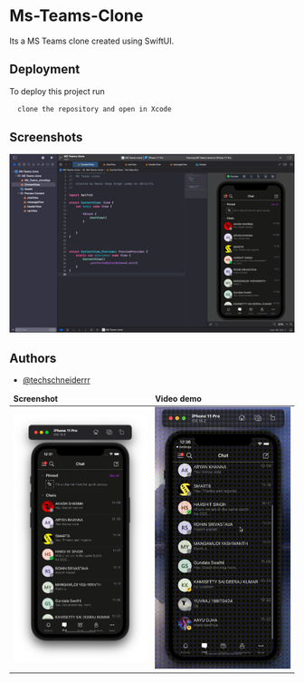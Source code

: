 # Ms-Teams-Clone

Its a MS Teams clone created using SwiftUI.



## Deployment

To deploy this project run

```bash
  clone the repository and open in Xcode
```


## Screenshots

![App Screenshot](https://github.com/techschneiderrr/Ms-Teams-Clone/blob/main/assets/Screenshot%202021-12-31%20at%2012.26.14%20PM.png)



<table>
	<thead>
		<td>
			<b>Screenshot</b>
		</td>
		<td>
			<b>Video demo</b>
		</td>
	</thead>
	<tr>
		<td>
			<img width="289" alt="code-one" src="https://github.com/techschneiderrr/Ms-Teams-Clone/blob/main/assets/Screenshot%202021-12-31%20at%2012.31.37%20PM.png">
		</td>
		<td>
			<img width="306" alt="render-one" src="https://github.com/techschneiderrr/Ms-Teams-Clone/blob/main/assets/Screen%20Recording%202021-12-31%20at%2012.36.44%20PM.gif">
		</td>
	</tr>





## Authors

- [@techschneiderrr](https://github.com/techschneiderrr)

